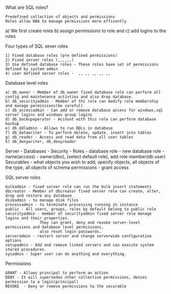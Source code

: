 What are SQL roles?
```
Predefined collection of objects and permissions
Roles allow DBA to manage permissions more efficently
```

a) We first create roles
b) assign permissions to role and 
c) add logins to the roles

Four types of SQL sever roles
```
1) Fixed database roles (pre defined permissions)
2) Fixed server roles (,,,,,,)
3) Use defined database roles - These roles have set of permissions defined by system admin
4) user defined server roles -  ,, ,, ,, ,, ,,
```
Database level roles
```
a) db_owner - Member of db_owner fixed database role can perform all config and maintenance activties and also drop database.
b) db_securityadmin - Member of thi role can modify role membership and manage permissions(be careful)
c) db_accessadmin - Can add or remove database access for windows,sql server logins and windows group logins
d) db_backupoperator - Account with this role can perform database backup
e) db_ddladmin - Allows to run DDLs in database
f) db_datawriter - To perform delete, update, insert into tables
g) db_reader - Access and read data from all user tables
h) db_denywriter, db_denyreader
```
Server - Databases - Security - Roles - database role - new database role - name(access) - owner(dbo), (select default role), add role member(db user)
Securables - what objects you wish to add, specify objects, all objects of the type, all objects of schema
permissions - grant access


SQL server roles
```
bulkadmin - fixed server role can run the bulk insert statements
dbcreator - Member of dbcreator fixed server role can create, alter, drop and restore any database
diskadmin - to manage disk files
processadmin - to terminate processing running in instance
public - All users, groups, roles by default belong to public role
securityadmin - member of securityadmin fixed server role manage logins and their properties.
               They can grant, deny and revoke server-level permissions and database level permissions, 
               also reset login passwords.
serveradmin - restart server and change serverwide configuration options
setupadmin - Add and remove linked servers and can execute system stored procedures.
sysadmin - Super user can do anything and everything.
```

Permissions
```
GRANT - Allows principal to perform an action
DENY - It will supersedes other collective permissions, denies permission to a login(principal)
REVOKE  - Deny or remove permissions to the securable
```



